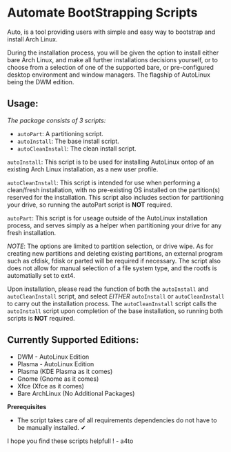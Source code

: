 # Automate BootStrapping Scripts

Auto, is a tool providing users with simple and easy way to bootstrap and install Arch Linux.

During the installation process, you will be given the option to install either bare Arch Linux, and make all further installations decisions 
yourself, or to choose from a selection of one of the supported bare, or pre-configured desktop environment and window managers. 
The flagship of AutoLinux being the DWM edition. 



## Usage:

*The package consists of 3 scripts:*

* `autoPart`: A partitioning script.
* `autoInstall`: The base install script.
* `autoCleanInstall`: The clean install script.


`autoInstall`: This script is to be used for installing AutoLinux ontop of an existing Arch Linux installation, as a new user profile.


`autoCleanInstall`: This script is intended for use when performing a clean/fresh installation, with no pre-existing OS installed on the partition(s) reserved for the installation.
This script also includes section for partitioning your drive, so running the autoPart script is **NOT** required.


`autoPart`: This script is for useage outside of the AutoLinux installation process, and serves simply as a helper when partitioning your drive for any fresh installation.

*NOTE*: The options are limited to partition selection, or drive wipe. 
As for creating new partitions and deleting existing partitions, an external program such as cfdisk, fdisk or parted will be required if necessary.
The script also does not allow for manual selection of a file system type, and the rootfs is automatially set to ext4.


Upon installation, please read the function of both the `autoInstall` and `autoCleanInstall` script, and select *EITHER* `autoInstall` or `autoCleanInstall` to carry out 
the installation process. The `autoCleanInstall` script calls the `autoInstall` script upon completion of the base installation, so running both scripts is **NOT** required. 
  


## Currently Supported Editions:

* DWM - AutoLinux Edition
* Plasma - AutoLinux Edition
* Plasma (KDE Plasma as it comes)
* Gnome (Gnome as it comes)
* Xfce (Xfce as it comes)
* Bare ArchLinux (No Additional Packages)  



**Prerequisites**

* The script takes care of all requirements dependencies do not have to be manually installed. ✔



I hope you find these scripts helpfull !      - a4to

